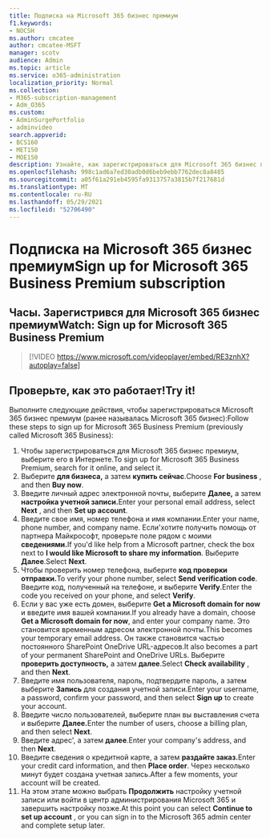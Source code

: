 ```yaml
---
title: Подписка на Microsoft 365 бизнес премиум
f1.keywords:
- NOCSH
ms.author: cmcatee
author: cmcatee-MSFT
manager: scotv
audience: Admin
ms.topic: article
ms.service: o365-administration
localization_priority: Normal
ms.collection:
- M365-subscription-management
- Adm_O365
ms.custom:
- AdminSurgePortfolio
- adminvideo
search.appverid:
- BCS160
- MET150
- MOE150
description: Узнайте, как зарегистрироваться для Microsoft 365 бизнес премиум (ранее называемый Microsoft 365 бизнес).
ms.openlocfilehash: 998c1ad6a7ed30adb0d6beb9ebb7762dec8a8485
ms.sourcegitcommit: a05f61a291eb4595fa9313757a3815b7f217681d
ms.translationtype: MT
ms.contentlocale: ru-RU
ms.lasthandoff: 05/29/2021
ms.locfileid: "52706490"
---
```

# <a name="sign-up-for-microsoft-365-business-premium-subscription"></a><span data-ttu-id="24172-103">Подписка на Microsoft 365 бизнес премиум</span><span class="sxs-lookup"><span data-stu-id="24172-103">Sign up for Microsoft 365 Business Premium subscription</span></span>

## <a name="watch-sign-up-for-microsoft-365-business-premium"></a><span data-ttu-id="24172-104">Часы. Зарегистрився для Microsoft 365 бизнес премиум</span><span class="sxs-lookup"><span data-stu-id="24172-104">Watch: Sign up for Microsoft 365 Business Premium</span></span>

> [!VIDEO https://www.microsoft.com/videoplayer/embed/RE3znhX?autoplay=false]

## <a name="try-it"></a><span data-ttu-id="24172-105">Проверьте, как это работает!</span><span class="sxs-lookup"><span data-stu-id="24172-105">Try it!</span></span>

<span data-ttu-id="24172-106">Выполните следующие действия, чтобы зарегистрироваться Microsoft 365 бизнес премиум (ранее называлась Microsoft 365 бизнес):</span><span class="sxs-lookup"><span data-stu-id="24172-106">Follow these steps to sign up for Microsoft 365 Business Premium (previously called Microsoft 365 Business):</span></span>

1. <span data-ttu-id="24172-107">Чтобы зарегистрироваться для Microsoft 365 бизнес премиум, выберите его в Интернете.</span><span class="sxs-lookup"><span data-stu-id="24172-107">To sign up for Microsoft 365 Business Premium, search for it online, and select it.</span></span>
2. <span data-ttu-id="24172-108">Выберите  **для бизнеса,** а затем  **купить сейчас**.</span><span class="sxs-lookup"><span data-stu-id="24172-108">Choose  **For business** , and then  **Buy now**.</span></span>
3. <span data-ttu-id="24172-109">Введите личный адрес электронной почты, выберите **Далее,** а затем **настройка учетной записи.**</span><span class="sxs-lookup"><span data-stu-id="24172-109">Enter your personal email address, select  **Next** , and then  **Set up account**.</span></span>
4. <span data-ttu-id="24172-110">Введите свое имя, номер телефона и имя компании.</span><span class="sxs-lookup"><span data-stu-id="24172-110">Enter your name, phone number, and company name.</span></span> <span data-ttu-id="24172-111">Если&#39;хотите получить помощь от партнера Майкрософт, проверьте поле рядом с моими **сведениями.**</span><span class="sxs-lookup"><span data-stu-id="24172-111">If you&#39;d like help from a Microsoft partner, check the box next to  **I would like Microsoft to share my information**.</span></span> <span data-ttu-id="24172-112">Выберите  **Далее**.</span><span class="sxs-lookup"><span data-stu-id="24172-112">Select  **Next**.</span></span>
5. <span data-ttu-id="24172-113">Чтобы проверить номер телефона, выберите **код проверки отправки.**</span><span class="sxs-lookup"><span data-stu-id="24172-113">To verify your phone number, select  **Send verification code**.</span></span> <span data-ttu-id="24172-114">Введите код, полученный на телефоне, и выберите  **Verify**.</span><span class="sxs-lookup"><span data-stu-id="24172-114">Enter the code you received on your phone, and select  **Verify**.</span></span>
6. <span data-ttu-id="24172-115">Если у вас уже есть домен, выберите  **Get a Microsoft domain for now** и введите имя вашей компании.</span><span class="sxs-lookup"><span data-stu-id="24172-115">If you already have a domain, choose  **Get a Microsoft domain for now**, and enter your company name.</span></span> <span data-ttu-id="24172-116">Это становится временным адресом электронной почты.</span><span class="sxs-lookup"><span data-stu-id="24172-116">This becomes your temporary email address.</span></span> <span data-ttu-id="24172-117">Он также становится частью постоянного SharePoint OneDrive URL-адресов.</span><span class="sxs-lookup"><span data-stu-id="24172-117">It also becomes a part of your permanent SharePoint and OneDrive URLs.</span></span> <span data-ttu-id="24172-118">Выберите  **проверить доступность,** а затем  **далее**.</span><span class="sxs-lookup"><span data-stu-id="24172-118">Select  **Check availability** , and then  **Next**.</span></span>
7. <span data-ttu-id="24172-119">Введите имя пользователя, пароль, подтвердите пароль, а затем выберите  **Запись**  для создания учетной записи.</span><span class="sxs-lookup"><span data-stu-id="24172-119">Enter your username, a password, confirm your password, and then select  **Sign up**  to create your account.</span></span>
8. <span data-ttu-id="24172-120">Введите число пользователей, выберите план вы выставления счета и выберите **Далее.**</span><span class="sxs-lookup"><span data-stu-id="24172-120">Enter the number of users, choose a billing plan, and then select  **Next**.</span></span>
9.  <span data-ttu-id="24172-121">Введите адрес&#39;, а затем  **далее**.</span><span class="sxs-lookup"><span data-stu-id="24172-121">Enter your company&#39;s address, and then  **Next**.</span></span>
10. <span data-ttu-id="24172-122">Введите сведения о кредитной карте, а затем **раздайте заказ.**</span><span class="sxs-lookup"><span data-stu-id="24172-122">Enter your credit card information, and then  **Place order**.</span></span> <span data-ttu-id="24172-123">Через несколько минут будет создана учетная запись.</span><span class="sxs-lookup"><span data-stu-id="24172-123">After a few moments, your account will be created.</span></span>
11. <span data-ttu-id="24172-124">На этом этапе можно выбрать **Продолжить** настройку учетной записи или войти в центр администрирования Microsoft 365 и завершить настройку позже.</span><span class="sxs-lookup"><span data-stu-id="24172-124">At this point you can select  **Continue to set up account** , or you can sign in to the Microsoft 365 admin center and complete setup later.</span></span>